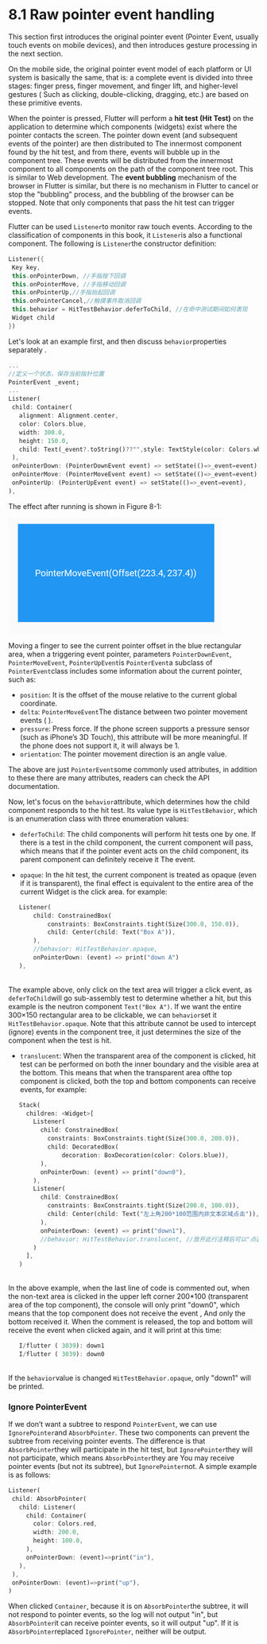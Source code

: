 # 8.1 Raw pointer event handling

This section first introduces the original pointer event (Pointer Event, usually touch events on mobile devices), and then introduces gesture processing in the next section.

On the mobile side, the original pointer event model of each platform or UI system is basically the same, that is: a complete event is divided into three stages: finger press, finger movement, and finger lift, and higher-level gestures ( Such as clicking, double-clicking, dragging, etc.) are based on these primitive events.

When the pointer is pressed, Flutter will perform a **hit test (Hit Test)** on the application to determine which components (widgets) exist where the pointer contacts the screen. The pointer down event (and subsequent events of the pointer) are then distributed to The innermost component found by the hit test, and from there, events will bubble up in the component tree. These events will be distributed from the innermost component to all components on the path of the component tree root. This is similar to Web development. The **event bubbling** mechanism of the browser in Flutter is similar, but there is no mechanism in Flutter to cancel or stop the "bubbling" process, and the bubbling of the browser can be stopped. Note that only components that pass the hit test can trigger events.

Flutter can be used `Listener`to monitor raw touch events. According to the classification of components in this book, it `Listener`is also a functional component. The following is `Listener`the constructor definition:

``` dart 
Listener({
 Key key,
 this.onPointerDown, //手指按下回调
 this.onPointerMove, //手指移动回调
 this.onPointerUp,//手指抬起回调
 this.onPointerCancel,//触摸事件取消回调
 this.behavior = HitTestBehavior.deferToChild, //在命中测试期间如何表现
 Widget child
})

```

Let's look at an example first, and then discuss `behavior`properties separately .

``` dart 
...
//定义一个状态，保存当前指针位置
PointerEvent _event;
...
Listener(
 child: Container(
   alignment: Alignment.center,
   color: Colors.blue,
   width: 300.0,
   height: 150.0,
   child: Text(_event?.toString()??"",style: TextStyle(color: Colors.white)),
 ),
 onPointerDown: (PointerDownEvent event) => setState(()=>_event=event),
 onPointerMove: (PointerMoveEvent event) => setState(()=>_event=event),
 onPointerUp: (PointerUpEvent event) => setState(()=>_event=event),
),

```

The effect after running is shown in Figure 8-1:

![Figure 8-1](../resources/imgs/8-1.png)

Moving a finger to see the current pointer offset in the blue rectangular area, when a triggering event pointer, parameters `PointerDownEvent`, `PointerMoveEvent`, `PointerUpEvent`is `PointerEvent`a subclass of `PointerEvent`class includes some information about the current pointer, such as:

-   `position`: It is the offset of the mouse relative to the current global coordinate.
-   `delta`: `PointerMoveEvent`The distance between two pointer movement events ( ).
-   `pressure`: Press force. If the phone screen supports a pressure sensor (such as iPhone’s 3D Touch), this attribute will be more meaningful. If the phone does not support it, it will always be 1.
-   `orientation`: The pointer movement direction is an angle value.

The above are just `PointerEvent`some commonly used attributes, in addition to these there are many attributes, readers can check the API documentation.

Now, let's focus on the `behavior`attribute, which determines how the child component responds to the hit test. Its value type is `HitTestBehavior`, which is an enumeration class with three enumeration values:

-   `deferToChild`: The child components will perform hit tests one by one. If there is a test in the child component, the current component will pass, which means that if the pointer event acts on the child component, its parent component can definitely receive it The event.
   
-   `opaque`: In the hit test, the current component is treated as opaque (even if it is transparent), the final effect is equivalent to the entire area of ​​the current Widget is the click area. for example:
   
``` dart 
   Listener(
       child: ConstrainedBox(
           constraints: BoxConstraints.tight(Size(300.0, 150.0)),
           child: Center(child: Text("Box A")),
       ),
       //behavior: HitTestBehavior.opaque,
       onPointerDown: (event) => print("down A")
   ),
   
```
   
   The example above, only click on the text area will trigger a click event, as `deferToChild`will go sub-assembly test to determine whether a hit, but this example is the neutron component `Text("Box A")`. If we want the entire 300×150 rectangular area to be clickable, we can `behavior`set it `HitTestBehavior.opaque`. Note that this attribute cannot be used to intercept (ignore) events in the component tree, it just determines the size of the component when the test is hit.
   
-   `translucent`: When the transparent area of ​​the component is clicked, hit test can be performed on both the inner boundary and the visible area at the bottom. This means that when the transparent area of ​​the top component is clicked, both the top and bottom components can receive events, for example:
   
``` dart 
   Stack(
     children: <Widget>[
       Listener(
         child: ConstrainedBox(
           constraints: BoxConstraints.tight(Size(300.0, 200.0)),
           child: DecoratedBox(
               decoration: BoxDecoration(color: Colors.blue)),
         ),
         onPointerDown: (event) => print("down0"),
       ),
       Listener(
         child: ConstrainedBox(
           constraints: BoxConstraints.tight(Size(200.0, 100.0)),
           child: Center(child: Text("左上角200*100范围内非文本区域点击")),
         ),
         onPointerDown: (event) => print("down1"),
         //behavior: HitTestBehavior.translucent, //放开此行注释后可以"点透"
       )
     ],
   )
   
```
   
   In the above example, when the last line of code is commented out, when the non-text area is clicked in the upper left corner 200*100 (transparent area of ​​the top component), the console will only print "down0", which means that the top component does not receive the event , And only the bottom received it. When the comment is released, the top and bottom will receive the event when clicked again, and it will print at this time:
   
``` dart 
   I/flutter ( 3039): down1
   I/flutter ( 3039): down0
   
```
   
   If the `behavior`value is changed `HitTestBehavior.opaque`, only "down1" will be printed.
   

### Ignore PointerEvent

If we don’t want a subtree to respond `PointerEvent`, we can use `IgnorePointer`and `AbsorbPointer`. These two components can prevent the subtree from receiving pointer events. The difference is that `AbsorbPointer`they will participate in the hit test, but `IgnorePointer`they will not participate, which means `AbsorbPointer`they are You may receive pointer events (but not its subtree), but `IgnorePointer`not. A simple example is as follows:

``` dart 
Listener(
 child: AbsorbPointer(
   child: Listener(
     child: Container(
       color: Colors.red,
       width: 200.0,
       height: 100.0,
     ),
     onPointerDown: (event)=>print("in"),
   ),
 ),
 onPointerDown: (event)=>print("up"),
)

```

When clicked `Container`, because it is on `AbsorbPointer`the subtree, it will not respond to pointer events, so the log will not output "in", but `AbsorbPointer`it can receive pointer events, so it will output "up". If it is `AbsorbPointer`replaced `IgnorePointer`, neither will be output.